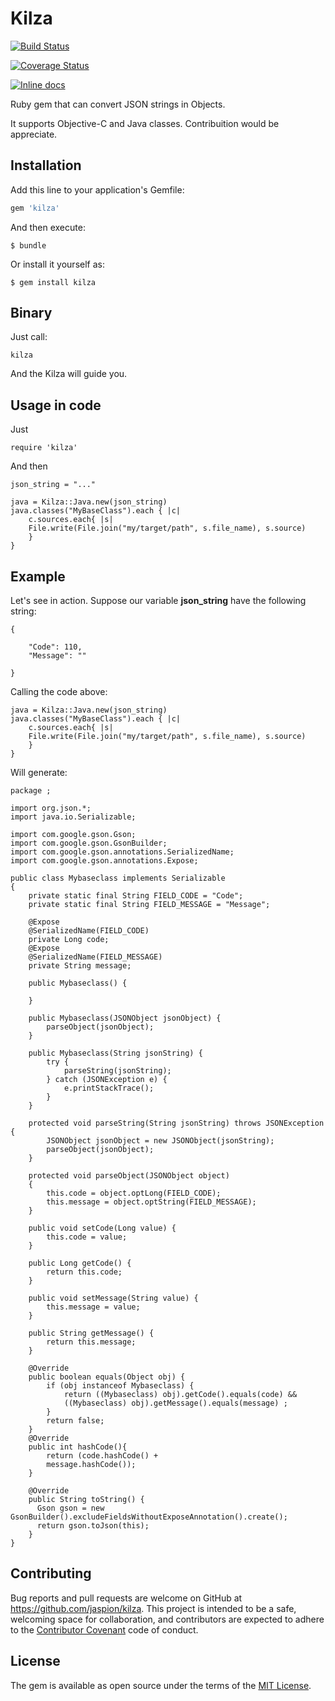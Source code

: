 # Kilza

[![Build Status](https://travis-ci.org/Jaspion/Kilza.svg?branch=master)](https://travis-ci.org/Jaspion/Kilza)

[![Coverage Status](https://coveralls.io/repos/Jaspion/Kilza/badge.svg?branch=master&service=github)](https://coveralls.io/github/Jaspion/Kilza?branch=master)

[![Inline docs](http://inch-ci.org/github/jaspion/kilza.svg?branch=master)](http://inch-ci.org/github/jaspion/kilza)

Ruby gem that can convert JSON strings in Objects.

It supports Objective-C and Java classes. Contribuition would be appreciate.

## Installation

Add this line to your application's Gemfile:

```ruby
gem 'kilza'
```

And then execute:

    $ bundle

Or install it yourself as:

    $ gem install kilza

## Binary

Just call:

	kilza
	
And the Kilza will guide you.

## Usage in code

Just

	require 'kilza'
	
And then

```
json_string = "..."

java = Kilza::Java.new(json_string)
java.classes("MyBaseClass").each { |c|
	c.sources.each{ |s|
	File.write(File.join("my/target/path", s.file_name), s.source)
	}
}
```

## Example

Let's see in action.
Suppose our variable **json_string** have the following string:

```
{

    "Code": ​110,
    "Message": ""

}
```

Calling the code above:

```
java = Kilza::Java.new(json_string)
java.classes("MyBaseClass").each { |c|
	c.sources.each{ |s|
	File.write(File.join("my/target/path", s.file_name), s.source)
	}
}
```

Will generate:

```
package ;

import org.json.*;
import java.io.Serializable;

import com.google.gson.Gson;
import com.google.gson.GsonBuilder;
import com.google.gson.annotations.SerializedName;
import com.google.gson.annotations.Expose;

public class Mybaseclass implements Serializable
{
    private static final String FIELD_CODE = "Code";
    private static final String FIELD_MESSAGE = "Message";

    @Expose
    @SerializedName(FIELD_CODE)
    private Long code;
    @Expose
    @SerializedName(FIELD_MESSAGE)
    private String message;

    public Mybaseclass() {

    }

    public Mybaseclass(JSONObject jsonObject) {
        parseObject(jsonObject);
    }

    public Mybaseclass(String jsonString) {
        try {
            parseString(jsonString);
        } catch (JSONException e) {
            e.printStackTrace();
        }
    }

    protected void parseString(String jsonString) throws JSONException {
        JSONObject jsonObject = new JSONObject(jsonString);
        parseObject(jsonObject);
    }

    protected void parseObject(JSONObject object)
    {
        this.code = object.optLong(FIELD_CODE);
        this.message = object.optString(FIELD_MESSAGE);
    }

    public void setCode(Long value) {
        this.code = value;
    }

    public Long getCode() {
        return this.code;
    }

    public void setMessage(String value) {
        this.message = value;
    }

    public String getMessage() {
        return this.message;
    }

    @Override
    public boolean equals(Object obj) {
        if (obj instanceof Mybaseclass) {
            return ((Mybaseclass) obj).getCode().equals(code) &&
            ((Mybaseclass) obj).getMessage().equals(message) ;
        }
        return false;
    }
    @Override
    public int hashCode(){
        return (code.hashCode() +
        message.hashCode());
    }

    @Override
    public String toString() {
      Gson gson = new GsonBuilder().excludeFieldsWithoutExposeAnnotation().create();
      return gson.toJson(this);
    }
}
```

## Contributing

Bug reports and pull requests are welcome on GitHub at https://github.com/jaspion/kilza. This project is intended to be a safe, welcoming space for collaboration, and contributors are expected to adhere to the [Contributor Covenant](contributor-covenant.org) code of conduct.


## License

The gem is available as open source under the terms of the [MIT License](http://opensource.org/licenses/MIT).
